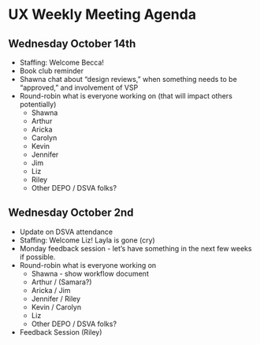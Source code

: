 # UX Weekly Meeting Agenda

## Wednesday October 14th

* Staffing: Welcome Becca!
* Book club reminder 
* Shawna chat about “design reviews,” when something needs to be “approved,” and involvement of VSP
* Round-robin what is everyone working on (that will impact others potentially)
    * Shawna 
    * Arthur 
    * Aricka
    * Carolyn
    * Kevin
    * Jennifer
    * Jim
    * Liz
    * Riley
    * Other DEPO / DSVA folks?

## Wednesday October 2nd

* Update on DSVA attendance
* Staffing: Welcome Liz! Layla is gone (cry)
* Monday feedback session - let’s have something in the next few weeks if possible. 
* Round-robin what is everyone working on
    * Shawna - show workflow document
    * Arthur / (Samara?)
    * Aricka / Jim
    * Jennifer / Riley
    * Kevin / Carolyn
    * Liz
    * Other DEPO / DSVA folks?
* Feedback Session (Riley)
